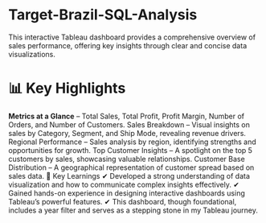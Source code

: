 # Target-Brazil-SQL-Analysis

This interactive Tableau dashboard provides a comprehensive overview of sales performance, offering key insights through clear and concise data visualizations.

# 📊 Key Highlights
<strong>Metrics at a Glance</strong> – Total Sales, Total Profit, Profit Margin, Number of Orders, and Number of Customers.
Sales Breakdown – Visual insights on sales by Category, Segment, and Ship Mode, revealing revenue drivers.
Regional Performance – Sales analysis by region, identifying strengths and opportunities for growth.
Top Customer Insights – A spotlight on the top 5 customers by sales, showcasing valuable relationships.
Customer Base Distribution – A geographical representation of customer spread based on sales data.
🎯 Key Learnings
✔ Developed a strong understanding of data visualization and how to communicate complex insights effectively.
✔ Gained hands-on experience in designing interactive dashboards using Tableau’s powerful features.
✔ This dashboard, though foundational, includes a year filter and serves as a stepping stone in my Tableau journey.
